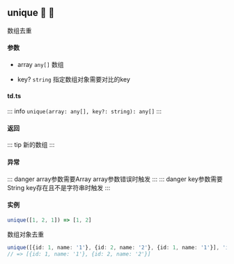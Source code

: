 ## unique :tada: :100: 
数组去重
#### 参数 
- array `any[]` 数组
 
- key? `string` 指定数组对象需要对比的key
 
#### td.ts
::: info
`unique(array: any[], key?: string): any[]`
:::
#### 返回 
::: tip
新的数组
:::
#### 异常 
::: danger
array参数需要Array array参数错误时触发
:::
::: danger
key参数需要String key存在且不是字符串时触发
:::
#### 实例 
```ts
unique([1, 2, 1]) => [1, 2]
```
数组对象去重


```ts
unique([{id: 1, name: '1'}, {id: 2, name: '2'}, {id: 1, name: '1'}], 'id')
// => [{id: 1, name: '1'}, {id: 2, name: '2'}]
```

